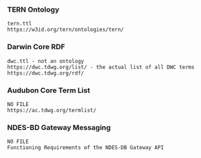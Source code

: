 ### TERN Ontology
    tern.ttl
    https://w3id.org/tern/ontologies/tern/ 

### Darwin Core RDF
    dwc.ttl - not an ontology
    https://dwc.tdwg.org/list/ - the actual list of all DWC terms
    https://dwc.tdwg.org/rdf/

### Audubon Core Term List
    NO FILE
    https://ac.tdwg.org/termlist/

### NDES-BD Gateway Messaging
    NO FILE
    Functioning Requirements of the NDES-DB Gateway API
